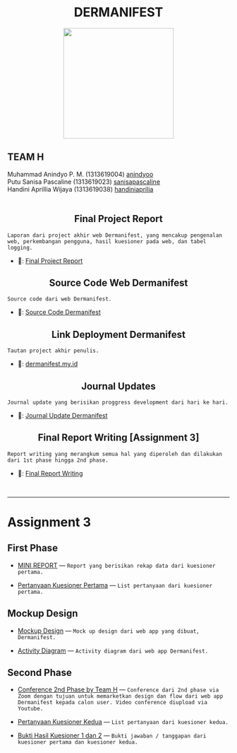# <div align="center">DERMANIFEST</div>

<p align="center"><img src="https://user-images.githubusercontent.com/58965231/103895195-9413de00-5122-11eb-8170-01bfea7f06b3.png" width="250"></p>

## TEAM H
Muhammad Anindyo P. M. (1313619004) <a href = "https://github.com/anindyoo"> anindyoo </a> <br>
Putu Sanisa Pascaline (1313619023) <a href = "https://github.com/sanisapascaline"> sanisapascaline </a> <br>
Handini Aprillia Wijaya (1313619038) <a href = "https://github.com/teamh-ilkom19unj"> handiniaprilia </a> <br> <br> 

## <div align="center">Final Project Report</div>
```Laporan dari project akhir web Dermanifest, yang mencakup pengenalan web, perkembangan pengguna, hasil kuesioner pada web, dan tabel logging.```
* 🔗: <a href="https://github.com/teamh-ilkom19unj/DERMANIFEST/blob/development/final_project_report/Final_Project_Report.pdf"> Final Project Report </a>

## <div align="center">Source Code Web Dermanifest</div>
```Source code dari web Dermanifest.```
* 🔗: <a href="https://github.com/teamh-ilkom19unj/DERMANIFEST/tree/development/dermanifest">Source Code Dermanifest </a>

## <div align="center">Link Deployment Dermanifest</div>
```Tautan project akhir penulis.```
* 🔗: <a href="http://dermanifest.my.id/">dermanifest.my.id </a>

## <div align="center">Journal Updates</div>
```Journal update yang berisikan proggress development dari hari ke hari.```
* 🔗: <a href="https://github.com/teamh-ilkom19unj/DERMANIFEST/blob/development/journal_updates.md"> Journal Update Dermanifest </a>

## <div align="center">Final Report Writing [Assignment 3]</div>
```Report writing yang merangkum semua hal yang diperoleh dan dilakukan dari 1st phase hingga 2nd phase.```
* 🔗: <a href = "https://github.com/teamh-ilkom19unj/DERMANIFEST/blob/main/REPORT_FINAL_WRITING/Report_Writing.pdf"> Final Report Writing</a>


<br>

----

# Assignment 3

## First Phase

* <a href = "https://github.com/teamh-ilkom19unj/DERMANIFEST/blob/main/MINI_REPORT.md"> MINI REPORT</a> — ```Report yang berisikan rekap data dari kuesioner pertama.```

* <a href = "https://docs.google.com/forms/d/e/1FAIpQLSfGLuVKoRG-y1tsUASWbMC11aJmuYp6F069yc4kCKkGk5R1xA/viewform"> Pertanyaan Kuesioner Pertama</a> — ```List pertanyaan dari kuesioner pertama.```


## Mockup Design

* <a href = "https://github.com/teamh-ilkom19unj/DERMANIFEST/tree/main/Dermanifest_Mockup_Design"> Mockup Design</a> — ```Mock up design dari web app yang dibuat, Dermanifest.```

* <a href = "https://github.com/teamh-ilkom19unj/DERMANIFEST/tree/main/Activity_Diagram"> Activity Diagram</a> — ```Activity diagram dari web app Dermanifest.```


## Second Phase

* <a href = "https://www.youtube.com/watch?v=_SoccZ7_Shg&feature=youtu.be"> Conference 2nd Phase by Team H</a> — ```Conference dari 2nd phase via Zoom dengan tujuan untuk memarketkan design dan flow dari web app Dermanifest kepada calon user. Video conference diupload via Youtube.```

* <a href = "https://docs.google.com/forms/d/e/1FAIpQLScfrY86_qvzqVf1dnPgp40kFh3yfIKx3ydP0Ntpn6YuJXgzjw/viewform"> Pertanyaan Kuesioner Kedua</a> — ```List pertanyaan dari kuesioner kedua.```

* <a href = "https://github.com/teamh-ilkom19unj/DERMANIFEST/tree/main/Questionnaire_Proof"> Bukti Hasil Kuesioner 1 dan 2</a> — ```Bukti jawaban / tanggapan dari kuesioner pertama dan kuesioner kedua.```



